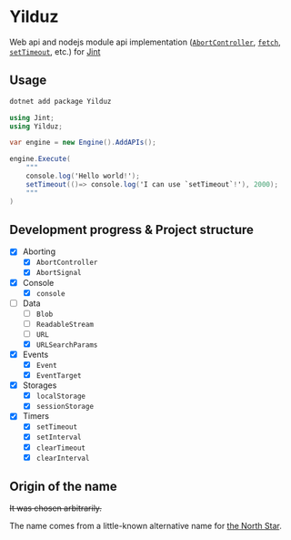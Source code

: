 # Yilduz

Web api and nodejs module api implementation ([`AbortController`](https://developer.mozilla.org/en-US/docs/Web/API/AbortController), [`fetch`](https://developer.mozilla.org/en-US/docs/Web/API/Window/fetch), [`setTimeout`](https://developer.mozilla.org/en-US/docs/Web/API/Window/setTimeout), etc.) for [Jint](https://github.com/sebastienros/jint)

## Usage

```sh
dotnet add package Yilduz
```

```cs
using Jint;
using Yilduz;

var engine = new Engine().AddAPIs();

engine.Execute(
    """
    console.log('Hello world!');
    setTimeout(()=> console.log('I can use `setTimeout`!'), 2000);
    """
)
```

## Development progress & Project structure

- [x] Aborting
  - [x] `AbortController`
  - [x] `AbortSignal`
- [x] Console
  - [x] `console`
- [ ] Data
  - [ ] `Blob`
  - [ ] `ReadableStream`
  - [ ] `URL`
  - [x] `URLSearchParams`
- [x] Events
  - [x] `Event`
  - [x] `EventTarget`
- [x] Storages
  - [x] `localStorage`
  - [x] `sessionStorage`
- [x] Timers
  - [x] `setTimeout`
  - [x] `setInterval`
  - [x] `clearTimeout`
  - [x] `clearInterval`

## Origin of the name

~~It was chosen arbitrarily.~~

The name comes from a little-known alternative name for [the North Star](https://en.wikipedia.org/wiki/Polaris).
